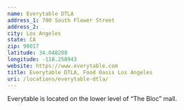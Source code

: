 ```yaml
---
name: Everytable DTLA
address_1: 700 South Flower Street
address_2: 
city: Los Angeles 
state: CA
zip: 90017
latitude: 34.048280
longitude: -118.258943
website: https://www.everytable.com
title: Everytable DTLA, Food Oasis Los Angeles
uri: /locations/everytable-dtla/
---
```


Everytable is located on the lower level of “The Bloc” mall.
